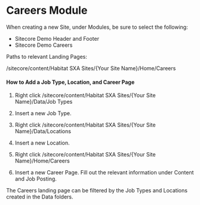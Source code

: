 # Careers Module

When creating a new Site, under Modules, be sure to select the following:

- Sitecore Demo Header and Footer
- Sitecore Demo Careers

Paths to relevant Landing Pages:

/sitecore/content/Habitat SXA Sites/{Your Site Name}/Home/Careers

#### How to Add a Job Type, Location, and Career Page

1) Right click /sitecore/content/Habitat SXA Sites/{Your Site Name}/Data/Job Types

2) Insert a new Job Type.

3) Right click /sitecore/content/Habitat SXA Sites/{Your Site Name}/Data/Locations

4) Insert a new Location.

5) Right click /sitecore/content/Habitat SXA Sites/{Your Site Name}/Home/Careers

6) Insert a new Career Page. Fill out the relevant information under Content and Job Posting.

The Careers landing page can be filtered by the Job Types and Locations created in the Data folders.